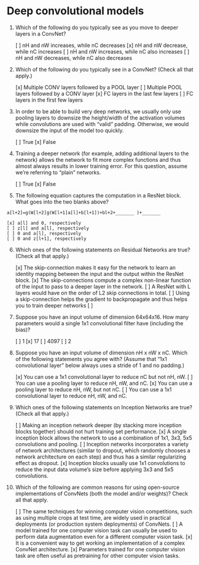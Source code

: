 # Deep convolutional models

1. Which of the following do you typically see as you move to deeper layers in a ConvNet?

	[ ] nH and nW increases, while nC decreases
	[x] nH and nW decrease, while nC increases
	[ ] nH and nW increases, while nC also increases
	[ ] nH and nW decreases, while nC also decreases

2. Which of the following do you typically see in a ConvNet? (Check all that apply.)

	[x] Multiple CONV layers followed by a POOL layer
	[ ] Multiple POOL layers followed by a CONV layer
	[x] FC layers in the last few layers
	[ ] FC layers in the first few layers

3. In order to be able to build very deep networks, we usually only use pooling layers to downsize the height/width of the activation volumes while convolutions are used with “valid” padding. Otherwise, we would downsize the input of the model too quickly.

	[ ] True
	[x] False

4. Training a deeper network (for example, adding additional layers to the network) allows the network to fit more complex functions and thus almost always results in lower training error. For this question, assume we’re referring to “plain” networks.

	[ ] True
	[x] False

5. The following equation captures the computation in a ResNet block. What goes into the two blanks above?
```
a[l+2]=g(W[l+2]g(W[l+1]a[l]+b[l+1])+bl+2+_______ )+_______
```
	[x] a[l] and 0, respectively
	[ ] z[l] and a[l], respectively
	[ ] 0 and a[l], respectively
	[ ] 0 and z[l+1], respectively

6. Which ones of the following statements on Residual Networks are true? (Check all that apply.)

	[x] The skip-connection makes it easy for the network to learn an identity mapping between the input and the output within the ResNet block.
	[x] The skip-connections compute a complex non-linear function of the input to pass to a deeper layer in the network.
	[ ] A ResNet with L layers would have on the order of L2 skip connections in total.
	[ ] Using a skip-connection helps the gradient to backpropagate and thus helps you to train deeper networks
	[ ] 
7. Suppose you have an input volume of dimension 64x64x16. How many parameters would a single 1x1 convolutional filter have (including the bias)?

	[ ] 1
	[x] 17
	[ ] 4097
	[ ] 2

8. Suppose you have an input volume of dimension nH x nW x nC. Which of the following statements you agree with? (Assume that “1x1 convolutional layer” below always uses a stride of 1 and no padding.)

	[x] You can use a 1x1 convolutional layer to reduce nC but not nH, nW.
	[ ] You can use a pooling layer to reduce nH, nW, and nC.
	[x] You can use a pooling layer to reduce nH, nW, but not nC.
	[ ] You can use a 1x1 convolutional layer to reduce nH, nW, and nC.

9. Which ones of the following statements on Inception Networks are true? (Check all that apply.)

	[ ] Making an inception network deeper (by stacking more inception blocks together) should not hurt training set performance.
	[x] A single inception block allows the network to use a combination of 1x1, 3x3, 5x5 convolutions and pooling.
	[ ] Inception networks incorporates a variety of network architectures (similar to dropout, which randomly chooses a network architecture on each step) and thus has a similar regularizing effect as dropout.
	[x] Inception blocks usually use 1x1 convolutions to reduce the input data volume’s size before applying 3x3 and 5x5 convolutions.

10. Which of the following are common reasons for using open-source implementations of ConvNets (both the model and/or weights)? Check all that apply.

	[ ] The same techniques for winning computer vision competitions, such as using multiple crops at test time, are widely used in practical deployments (or production system deployments) of ConvNets.
	[ ] A model trained for one computer vision task can usually be used to perform data augmentation even for a different computer vision task.
	[x] It is a convenient way to get working an implementation of a complex ConvNet architecture.
	[x] Parameters trained for one computer vision task are often useful as pretraining for other computer vision tasks.
